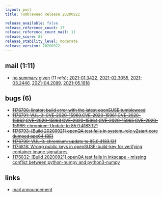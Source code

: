 ```yaml
---
layout: post
title: Tumbleweed Release 20200922

release_available: false
release_reference_count: 17
release_reference_count_mail: 11
release_score: 83
release_stability_level: moderate
release_version: 20200922
---
```


## mail (1:11)

- [no summary given](https://lists.opensuse.org/opensuse-factory/2020-09/msg00220.html) (11 refs); [2021-01.3422](https://github.com/boombatower/tumbleweed-review/issues/10), [2021-02.3055](https://github.com/boombatower/tumbleweed-review/issues/10), [2021-03.2446](https://github.com/boombatower/tumbleweed-review/issues/10), [2021-04.2089](https://github.com/boombatower/tumbleweed-review/issues/10), [2021-05.1618](https://github.com/boombatower/tumbleweed-review/issues/10)

## bugs (6)

<!--more-->

- ~~[1176790: linstor: build error with the latest openSUSE tumbleweed](https://bugzilla.opensuse.org/show_bug.cgi?id=1176790)~~
- ~~[1176791: VUL-0: CVE-2020-15960,CVE-2020-15961,CVE-2020-15962,CVE-2020-15963,CVE-2020-15964,CVE-2020-15965,CVE-2020-15966: chromium: Update to 85.0.4183.121](https://bugzilla.opensuse.org/show_bug.cgi?id=1176791)~~
- ~~[1176793: \[Build 20200921\] openQA test fails in system_role y2start core dumped ppc64 (BE)](https://bugzilla.opensuse.org/show_bug.cgi?id=1176793)~~
- ~~[1176799: VUL-0: chromium: update to 85.0.4183.121](https://bugzilla.opensuse.org/show_bug.cgi?id=1176799)~~
- [1176818: Wrong public keys in openSUSE-build-key for verifying container image signatures](https://bugzilla.opensuse.org/show_bug.cgi?id=1176818)
- [1176832: \[Build 20200921\] openQA test fails in inkscape - missing conflict between python-numpy and python3-numpy](https://bugzilla.opensuse.org/show_bug.cgi?id=1176832)



## links

- [mail announcement](https://github.com/boombatower/tumbleweed-review/issues/10)
